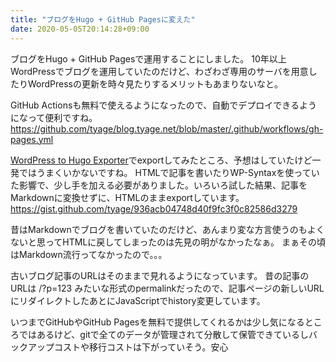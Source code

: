 ```yaml
---
title: "ブログをHugo + GitHub Pagesに変えた"
date: 2020-05-05T20:14:28+09:00
---
```


ブログをHugo + GitHub Pagesで運用することにしました。
10年以上WordPressでブログを運用していたのだけど、わざわざ専用のサーバを用意したりWordPressの更新を時々見たりするメリットもあまりないなと。

GitHub Actionsも無料で使えるようになったので、自動でデプロイできるようになって便利ですね。
<https://github.com/tyage/blog.tyage.net/blob/master/.github/workflows/gh-pages.yml>

[WordPress to Hugo Exporter](https://github.com/SchumacherFM/wordpress-to-hugo-exporter)でexportしてみたところ、予想はしていたけど一発ではうまくいかないですね。
HTMLで記事を書いたりWP-Syntaxを使っていた影響で、少し手を加える必要がありました。いろいろ試した結果、記事をMarkdownに変換せずに、HTMLのままexportしています。
<https://gist.github.com/tyage/936acb04748d40f9fc3f0c82586d3279>

昔はMarkdownでブログを書いていたのだけど、あんまり変な方言使うのもよくないと思ってHTMLに戻してしまったのは先見の明がなかったなぁ。
まぁその頃はMarkdown流行ってなかったので。。。

古いブログ記事のURLはそのままで見れるようになっています。 昔の記事のURLは /?p=123 みたいな形式のpermalinkだったので、記事ページの新しいURLにリダイレクトしたあとにJavaScriptでhistory変更しています。

いつまでGitHubやGitHub Pagesを無料で提供してくれるかは少し気になるところではあるけど、gitで全てのデータが管理されて分散して保管できているしバックアップコストや移行コストは下がっていそう。安心
